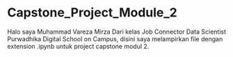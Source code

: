 # Capstone_Project_Module_2

Halo saya Muhammad Vareza Mirza Dari kelas Job Connector Data Scientist Purwadhika Digital School on Campus, disini saya melampirkan file dengan extension .ipynb untuk project capstone modul 2.
